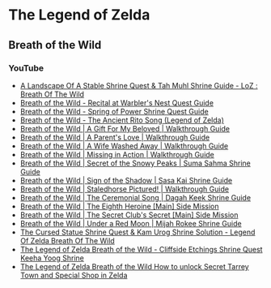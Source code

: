 # The Legend of Zelda

## Breath of the Wild

### YouTube

* [A Landscape Of A Stable Shrine Quest & Tah Muhl Shrine Guide - LoZ : Breath Of The Wild](https://www.youtube.com/watch?v=MNhpg-vpktk)
* [Breath of the Wild - Recital at Warbler's Nest Quest Guide](https://www.youtube.com/watch?v=LeM4bfJ3Ecg)
* [Breath of the Wild - Spring of Power Shrine Quest Guide](https://www.youtube.com/watch?v=vyWEla3Dr5E)
* [Breath of the Wild - The Ancient Rito Song (Legend of Zelda)](https://www.youtube.com/watch?v=lxwajtL7T6U)
* [Breath of the Wild | A Gift For My Beloved | Walkthrough Guide](https://www.youtube.com/watch?v=kpDWiZLjcBA)
* [Breath of the Wild | A Parent's Love | Walkthrough Guide](https://www.youtube.com/watch?v=ckjrm5uliQU)
* [Breath of the Wild | A Wife Washed Away | Walkthrough Guide](https://www.youtube.com/watch?v=7CIXCBk4JXw)
* [Breath of the Wild | Missing in Action | Walkthrough Guide](https://www.youtube.com/watch?v=AmFh7JEjTac)
* [Breath of the Wild | Secret of the Snowy Peaks | Suma Sahma Shrine Guide](https://www.youtube.com/watch?v=GGJZHQAYJ-4)
* [Breath of the Wild | Sign of the Shadow | Sasa Kai Shrine Guide](https://www.youtube.com/watch?v=1tnUhMXXEqU)
* [Breath of the Wild | Staledhorse Pictured! | Walkthrough Guide](https://www.youtube.com/watch?v=iQXri6d0NpE)
* [Breath of the Wild | The Ceremonial Song | Dagah Keek Shrine Guide](https://www.youtube.com/watch?v=sUGVQVPha6w)
* [Breath of the Wild | The Eighth Heroine [Main] Side Mission](https://www.youtube.com/watch?v=y05sLansan4)
* [Breath of the Wild | The Secret Club's Secret [Main] Side Mission](https://www.youtube.com/watch?v=AJEpYi5jOlw)
* [Breath of the Wild | Under a Red Moon | Mijah Rokee Shrine Guide](https://www.youtube.com/watch?v=UEAn0Ev-dP0)
* [The Cursed Statue Shrine Quest & Kam Urog Shrine Solution - Legend Of Zelda Breath Of The Wild](https://www.youtube.com/watch?v=W8wEEIdaV1s)
* [The Legend of Zelda Breath of the Wild - Cliffside Etchings Shrine Quest Keeha Yoog Shrine](https://www.youtube.com/watch?v=FP6v9mRle8E)
* [The Legend of Zelda Breath of the Wild How to unlock Secret Tarrey Town and Special Shop in Zelda](https://www.youtube.com/watch?v=ZJggw0bbZUo)
